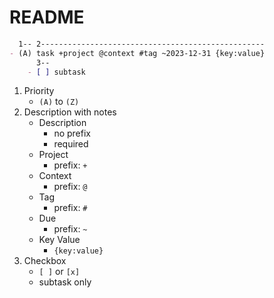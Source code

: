 # README

```md
  1-- 2--------------------------------------------------
- (A) task +project @context #tag ~2023-12-31 {key:value}
      3--
    - [ ] subtask
```

1. Priority
    - `(A)` to `(Z)`
2. Description with notes
    - Description
        - no prefix
        - required
    - Project
        - prefix: `+`
    - Context
        - prefix: `@`
    - Tag
        - prefix: `#`
    - Due
        - prefix: `~`
    - Key Value
        - `{key:value}`
3. Checkbox
    - `[ ]` or `[x]`
    - subtask only

